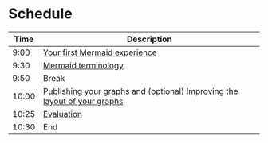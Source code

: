 # Schedule

Time |Description
-----|-----------
9:00 |[Your first Mermaid experience](sessions/first_experience.md)
9:30 |[Mermaid terminology](sessions/mermaid_terminology.md)
9:50 |Break
10:00|[Publishing your graphs](sessions/publishing_graphs.md) and (optional) [Improving the layout of your graphs](sessions/improving_layout.md)
10:25|[Evaluation](evaluation.md)
10:30|End
